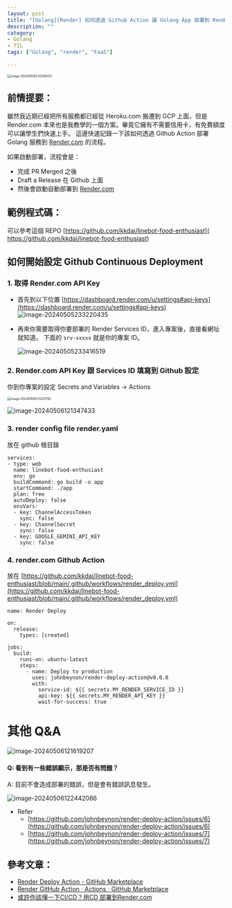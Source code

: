 ```yaml
---
layout: post
title: "[Golang][Render] 如何透過 Github Action 讓 Golang App 部署到 Render.com"
description: ""
category: 
- Golang
- TIL
tags: ["Golang", "render", "FaaS"]

---
```


<img src="../images/2022/image-20240505232556431.png" alt="image-20240505232556431" style="zoom:50%;" />



## 前情提要：

雖然我近期已經把所有服務都已經從 Heroku.com 搬遷到 GCP 上面，但是 Render.com 本來也是我教學的一個方案。畢竟它擁有不需要信用卡，有免費額度可以讓學生們快速上手。 這邊快速記錄一下該如何透過 Github Action 部署 Golang 服務到 [Render.com](https://Render.com) 的流程。

如果啟動部署，流程會是：

- 完成 PR Merged 之後
- Draft a Release 在 Github 上面
- 然後會啟動自動部署到 [Render.com](https://Render.com) 



## 範例程式碼：

可以參考這個 REPO [https://github.com/kkdai/linebot-food-enthusiast]( https://github.com/kkdai/linebot-food-enthusiast)



## 如何開始設定 Github Continuous Deployment

### 1. 取得 Render.com API Key

- 首先到以下位置 [https://dashboard.render.com/u/settings#api-keys](https://dashboard.render.com/u/settings#api-keys)
  ![image-20240505233220435](../images/2022/image-20240505233220435.png)

- 再來你需要取得你要部署的 Render Services ID，進入專案後，直接看網址就知道。 下面的 `srv-xxxxx` 就是你的專案 ID。

  ![image-20240505233416519](../images/2022/image-20240505233416519.png)

  

### 2. Render.com API Key 跟 Services ID 填寫到 Github 設定

你到你專案的設定 Secrets and Variables -> Actions 

<img src="../images/2022/image-20240506121253792.png" alt="image-20240506121253792" style="zoom:50%;" />

![image-20240506121347433](../images/2022/image-20240506121347433.png)



### 3. render config file render.yaml

放在 github 根目錄

```
services:
- type: web
  name: linebot-food-enthusiast
  env: go
  buildCommand: go build -o app
  startCommand: ./app
  plan: free
  autoDeploy: false
  envVars:
  - key: ChannelAccessToken
    sync: false
  - key: ChannelSecret
    sync: false
  - key: GOOGLE_GEMINI_API_KEY
    sync: false
```



### 4. render.com Github Action 

放在 [https://github.com/kkdai/linebot-food-enthusiast/blob/main/.github/workflows/render_deploy.yml](https://github.com/kkdai/linebot-food-enthusiast/blob/main/.github/workflows/render_deploy.yml)

```
name: Render Deploy

on:
  release:
    types: [created]

jobs:
  build:
    runs-on: ubuntu-latest
    steps:
      - name: Deploy to production
        uses: johnbeynon/render-deploy-action@v0.0.8
        with:
          service-id: ${{ secrets.MY_RENDER_SERVICE_ID }}
          api-key: ${{ secrets.MY_RENDER_API_KEY }}
          wait-for-success: true
```



# 其他 Q&A

![image-20240506121619207](../images/2022/image-20240506121619207.png)

#### Q: 看到有一些錯誤顯示，那是否有問題？

A: 目前不會造成部署的錯誤，但是會有錯誤訊息發生。

![image-20240506122442086](../images/2022/image-20240506122442086.png)

- Refer 
  - [https://github.com/johnbeynon/render-deploy-action/issues/6](https://github.com/johnbeynon/render-deploy-action/issues/6)
  - [https://github.com/johnbeynon/render-deploy-action/issues/7](https://github.com/johnbeynon/render-deploy-action/issues/7)



## 參考文章：

- [Render Deploy Action - GitHub Marketplace](https://github.com/marketplace/actions/render-deploy-action)
- [Render GitHub Action · Actions · GitHub Marketplace](https://github.com/marketplace/actions/render-github-action)
- [或許你該懂一下CI/CD？用CD 部署到Render.com](https://israynotarray.com/other/20230520/2118016719/)

